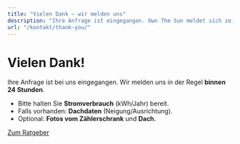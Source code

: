```yaml
---
title: "Vielen Dank – wir melden uns"
description: "Ihre Anfrage ist eingegangen. Own The Sun meldet sich zeitnah für die Erstberatung."
url: "/kontakt/thank-you/"
---
```


<div class="ots-thanks">
  <h1>Vielen Dank!</h1>
  <p>Ihre Anfrage ist bei uns eingegangen. Wir melden uns in der Regel <strong>binnen 24 Stunden</strong>.</p>
  <ul>
    <li>Bitte halten Sie <strong>Stromverbrauch</strong> (kWh/Jahr) bereit.</li>
    <li>Falls vorhanden: <strong>Dachdaten</strong> (Neigung/Ausrichtung).</li>
    <li>Optional: <strong>Fotos vom Zählerschrank</strong> und <strong>Dach</strong>.</li>
  </ul>
  <p><a class="cta-button" href="/ratgeber/">Zum Ratgeber</a></p>
</div>
